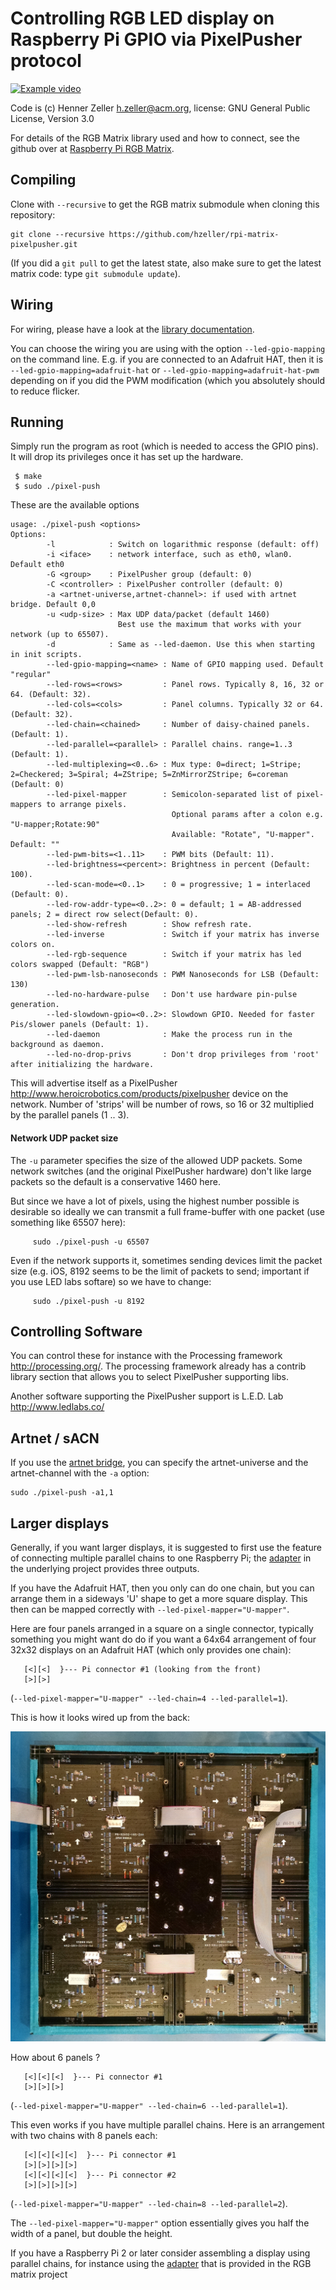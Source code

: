 Controlling RGB LED display on Raspberry Pi GPIO via PixelPusher protocol
=========================================================================

[![Example video][vid]](http://youtu.be/ZglGuMaKvpY)


Code is (c) Henner Zeller <h.zeller@acm.org>,
license: GNU General Public License, Version 3.0

For details of the RGB Matrix library used and how to connect,
see the github over at [Raspberry Pi RGB Matrix][rgb-matrix-lib].

Compiling
---------
Clone with `--recursive` to get the RGB matrix submodule when cloning
this repository:

    git clone --recursive https://github.com/hzeller/rpi-matrix-pixelpusher.git

(If you did a `git pull` to get the latest state, also make sure to get the latest matrix code:
type `git submodule update`).

Wiring
------
For wiring, please have a look at the [library documentation][rgb-matrix-lib].

You can choose the wiring you are using with the option `--led-gpio-mapping`
on the command line. E.g. if you are connected to an Adafruit HAT, then it is
`--led-gpio-mapping=adafruit-hat` or `--led-gpio-mapping=adafruit-hat-pwm`
depending on if you did the PWM modification (which you absolutely should to
reduce flicker.

Running
-------
Simply run the program as root (which is needed to access the GPIO pins). It
will drop its privileges once it has set up the hardware.

     $ make
     $ sudo ./pixel-push

These are the available options

```
usage: ./pixel-push <options>
Options:
        -l            : Switch on logarithmic response (default: off)
        -i <iface>    : network interface, such as eth0, wlan0. Default eth0
        -G <group>    : PixelPusher group (default: 0)
        -C <controller> : PixelPusher controller (default: 0)
        -a <artnet-universe,artnet-channel>: if used with artnet bridge. Default 0,0
        -u <udp-size> : Max UDP data/packet (default 1460)
                        Best use the maximum that works with your network (up to 65507).
        -d            : Same as --led-daemon. Use this when starting in init scripts.
        --led-gpio-mapping=<name> : Name of GPIO mapping used. Default "regular"
        --led-rows=<rows>         : Panel rows. Typically 8, 16, 32 or 64. (Default: 32).
        --led-cols=<cols>         : Panel columns. Typically 32 or 64. (Default: 32).
        --led-chain=<chained>     : Number of daisy-chained panels. (Default: 1).
        --led-parallel=<parallel> : Parallel chains. range=1..3 (Default: 1).
        --led-multiplexing=<0..6> : Mux type: 0=direct; 1=Stripe; 2=Checkered; 3=Spiral; 4=ZStripe; 5=ZnMirrorZStripe; 6=coreman (Default: 0)
        --led-pixel-mapper        : Semicolon-separated list of pixel-mappers to arrange pixels.
                                    Optional params after a colon e.g. "U-mapper;Rotate:90"
                                    Available: "Rotate", "U-mapper". Default: ""
        --led-pwm-bits=<1..11>    : PWM bits (Default: 11).
        --led-brightness=<percent>: Brightness in percent (Default: 100).
        --led-scan-mode=<0..1>    : 0 = progressive; 1 = interlaced (Default: 0).
        --led-row-addr-type=<0..2>: 0 = default; 1 = AB-addressed panels; 2 = direct row select(Default: 0).
        --led-show-refresh        : Show refresh rate.
        --led-inverse             : Switch if your matrix has inverse colors on.
        --led-rgb-sequence        : Switch if your matrix has led colors swapped (Default: "RGB")
        --led-pwm-lsb-nanoseconds : PWM Nanoseconds for LSB (Default: 130)
        --led-no-hardware-pulse   : Don't use hardware pin-pulse generation.
        --led-slowdown-gpio=<0..2>: Slowdown GPIO. Needed for faster Pis/slower panels (Default: 1).
        --led-daemon              : Make the process run in the background as daemon.
        --led-no-drop-privs       : Don't drop privileges from 'root' after initializing the hardware.
```

This will advertise itself as a
PixelPusher <http://www.heroicrobotics.com/products/pixelpusher> device
on the network. Number of 'strips' will be number of rows, so 16 or 32 multiplied by the parallel panels (1 .. 3).

#### Network UDP packet size
The `-u` parameter specifies the size of the allowed UDP packets. Some network
switches (and the original PixelPusher hardware) don't like large packets
so the default is a conservative 1460 here.

But since we have a lot of pixels, using the highest number possible is
desirable so ideally we can transmit a full frame-buffer with one packet (use
something like 65507 here):

```
     sudo ./pixel-push -u 65507
```

Even if the network supports it, sometimes sending devices limit the packet size (e.g. iOS, 8192 seems to be the limit of packets to send; important if you use
LED labs softare) so we have to change:

```
     sudo ./pixel-push -u 8192
```

Controlling Software
--------------------
You can control these for instance with the Processing framework
<http://processing.org/>. The processing framework already has a contrib
library section that allows you to select PixelPusher supporting libs.

Another software supporting the PixelPusher support is L.E.D. Lab http://www.ledlabs.co/

Artnet / sACN
-------------
If you use the [artnet bridge][artnet], you can specify the artnet-universe and the
artnet-channel with the `-a` option:

    sudo ./pixel-push -a1,1


Larger displays
---------------

Generally, if you want larger displays, it is suggested to first use the
feature of connecting multiple parallel chains to one Raspberry Pi; the [adapter]
in the underlying project provides three outputs.

If you have the Adafruit HAT, then you only can do one chain, but you can
arrange them in a sideways 'U' shape to get a more square display. This
then can be mapped correctly with `--led-pixel-mapper="U-mapper"`.

Here are four panels arranged in a square on a single
connector, typically something you might want do do if you want a 64x64
arrangement of four 32x32 displays on an Adafruit HAT (which only provides one
chain):

```
   [<][<]  }--- Pi connector #1 (looking from the front)
   [>][>]
```

(`--led-pixel-mapper="U-mapper" --led-chain=4 --led-parallel=1`).

This is how it looks wired up from the back:

![Chaining multiple displays][matrix64]

How about 6 panels ?
```
   [<][<][<]  }--- Pi connector #1
   [>][>][>]
```

(`--led-pixel-mapper="U-mapper" --led-chain=6 --led-parallel=1`).


This even works if you have multiple parallel chains. Here is an arrangement
with two chains with 8 panels each:

```
   [<][<][<][<]  }--- Pi connector #1
   [>][>][>][>]
   [<][<][<][<]  }--- Pi connector #2
   [>][>][>][>]
```

(`--led-pixel-mapper="U-mapper" --led-chain=8 --led-parallel=2`).


The `--led-pixel-mapper="U-mapper"` option essentially gives you half the
width of a panel, but double the height.

If you have a Raspberry Pi 2 or later consider assembling a display using
parallel chains, for instance using the [adapter] that is provided in the
RGB matrix project

[rgb-matrix-lib]: https://github.com/hzeller/rpi-rgb-led-matrix
[matrix64]: ./img/chained-64x64.jpg
[vid]: ./img/pp-vid.jpg
[artnet]: http://heroicrobotics.boards.net/thread/39/artnet-support-sacn
[adapter]: https://github.com/hzeller/rpi-rgb-led-matrix/tree/master/adapter/active-3